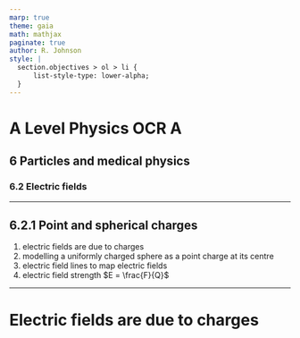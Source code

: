 ```yaml
---
marp: true
theme: gaia
math: mathjax
paginate: true
author: R. Johnson
style: |
  section.objectives > ol > li {
      list-style-type: lower-alpha;
  }
---
```


# A Level Physics OCR A

## 6 Particles and medical physics

### 6.2 Electric fields

---

## 6.2.1 Point and spherical charges

1. electric fields are due to charges
2. modelling a uniformly charged sphere as a point charge at its centre
3. electric field lines to map electric fields
4. electric field strength $E = \frac{F}{Q}$

---

# Electric fields are due to charges
